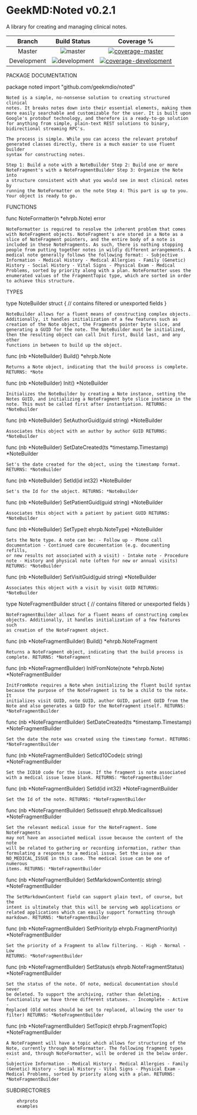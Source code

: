 # GeekMD:Noted v0.2.1
A library for creating and managing clinical notes.

|Branch|Build Status|Coverage %|
|:---:|:---:|:---:|
|Master| ![master](https://travis-ci.org/geekmdio/noted.svg?branch=master)|[![coverage-master](https://codecov.io/gh/geekmdio/noted/branch/master/graph/badge.svg)](https://codecov.io/gh/geekmdio/noted)|
|Development|![development](https://travis-ci.org/geekmdio/noted.svg?branch=development)|[![coverage-development](https://codecov.io/gh/geekmdio/noted/branch/development/graph/badge.svg)](https://codecov.io/gh/geekmdio/noted)|

PACKAGE DOCUMENTATION

package noted
    import "github.com/geekmdio/noted"

    Noted is a simple, no-nonsense solution to creating structured clinical
    notes. It breaks notes down into their essential elements, making them
    more easily searchable and customizable for the user. It is built upon
    Google's protobuf technology, and therefore is a ready-to-go solution
    for anything from simple, plain-text REST solutions to binary,
    bidirectional streaming RPC's.

    The process is simple. While you can access the relevant protobuf
    generated classes directly, there is a much easier to use fluent builder
    syntax for constructing notes.

    Step 1: Build a note with a NoteBuilder Step 2: Build one or more
    NoteFragment's with a NoteFragmentBuilder Step 3: Organize the Note into
    a structure consistent with what you would see in most clinical notes by
    running the NoteFormatter on the note Step 4: This part is up to you.
    Your object is ready to go.

FUNCTIONS

func NoteFormatter(n *ehrpb.Note) error

    NoteFormatter is required to resolve the inherent problem that comes
    with NoteFragment objects. NoteFragment's are stored in a Note as a
    slice of NoteFragment pointers, and the entire body of a note is
    included in these NoteFragments. As such, there is nothing stopping
    people from putting together notes in wildly different arrangements. A
    medical note generally follows the following format: - Subjective
    Information - Medical History - Medical Allergies - Family (Genetic)
    History - Social History - Vital Signs - Physical Exam - Medical
    Problems, sorted by priority along with a plan. NoteFormatter uses the
    enumerated values of the FragmentTopic type, which are sorted in order
    to achieve this structure.

TYPES

type NoteBuilder struct {
    // contains filtered or unexported fields
}

    NoteBuilder allows for a fluent means of constructing complex objects.
    Additionally, it handles initialization of a few features such as
    creation of the Note object, the Fragments pointer byte slice, and
    generating a GUID for the note. The NoteBuilder must be initialized,
    then the resulting object can call Init first, Build last, and any other
    functions in between to build up the object.

func (nb *NoteBuilder) Build() *ehrpb.Note

    Returns a Note object, indicating that the build process is complete.
    RETURNS: *Note

func (nb *NoteBuilder) Init() *NoteBuilder

    Initializes the NoteBuilder by creating a Note instance, setting the
    Notes GUID, and initializing a NoteFragment byte slice instance in the
    note. This must be called first after instantiation. RETURNS:
    *NoteBuilder

func (nb *NoteBuilder) SetAuthorGuid(guid string) *NoteBuilder

    Associates this object with an author by author GUID RETURNS:
    *NoteBuilder

func (nb *NoteBuilder) SetDateCreated(ts *timestamp.Timestamp) *NoteBuilder

    Set's the date created for the object, using the timestamp format.
    RETURNS: *NoteBuilder

func (nb *NoteBuilder) SetId(id int32) *NoteBuilder

    Set's the Id for the object. RETURNS: *NoteBuilder

func (nb *NoteBuilder) SetPatientGuid(guid string) *NoteBuilder

    Associates this object with a patient by patient GUID RETURNS:
    *NoteBuilder

func (nb *NoteBuilder) SetType(t ehrpb.NoteType) *NoteBuilder

    Sets the Note type. A note can be: - Follow up - Phone call
    documentation - Continued care documentation (e.g. documenting refills,
    or new results not associated with a visit) - Intake note - Procedure
    note - History and physical note (often for new or annual visits)
    RETURNS: *NoteBuilder

func (nb *NoteBuilder) SetVisitGuid(guid string) *NoteBuilder

    Associates this object with a visit by visit GUID RETURNS: *NoteBuilder

type NoteFragmentBuilder struct {
    // contains filtered or unexported fields
}

    NoteFragmentBuilder allows for a fluent means of constructing complex
    objects. Additionally, it handles initialization of a few features such
    as creation of the NoteFragment object.

func (nb *NoteFragmentBuilder) Build() *ehrpb.NoteFragment

    Returns a NoteFragment object, indicating that the build process is
    complete. RETURNS: *NoteFragment

func (nb *NoteFragmentBuilder) InitFromNote(note *ehrpb.Note) *NoteFragmentBuilder

    InitFromNote requires a Note when initializing the fluent build syntax
    because the purpose of the NoteFragment is to be a child to the note. It
    initializes visit GUID, note GUID, author GUID, patient GUID from the
    Note and also generates a GUID for the NoteFragment itself. RETURNS:
    *NoteFragmentBuilder

func (nb *NoteFragmentBuilder) SetDateCreated(ts *timestamp.Timestamp) *NoteFragmentBuilder

    Set the date the note was created using the timestamp format. RETURNS:
    *NoteFragmentBuilder

func (nb *NoteFragmentBuilder) SetIcd10Code(c string) *NoteFragmentBuilder

    Set the ICD10 code for the issue. If the fragment is note associated
    with a medical issue leave blank. RETURNS: *NoteFragmentBuilder

func (nb *NoteFragmentBuilder) SetId(id int32) *NoteFragmentBuilder

    Set the Id of the note. RETURNS: *NoteFragmentBuilder

func (nb *NoteFragmentBuilder) SetIssue(t ehrpb.MedicalIssue) *NoteFragmentBuilder

    Set the relevant medical issue for the NoteFragment. Some NoteFragments
    may not have an associated medical issue because the content of the note
    will be related to gathering or recording information, rather than
    formulating a response to a medical issue. Set the issue as
    NO_MEDICAL_ISSUE in this case. The medical issue can be one of numerous
    items. RETURNS: *NoteFragmentBuilder

func (nb *NoteFragmentBuilder) SetMarkdownContent(c string) *NoteFragmentBuilder

    The SetMarkdownContent field can support plain text, of course, but the
    intent is ultimately that this will be serving web applications or
    related applications which can easily support formatting through
    markdown. RETURNS: *NoteFragmentBuilder

func (nb *NoteFragmentBuilder) SetPriority(p ehrpb.FragmentPriority) *NoteFragmentBuilder

    Set the priority of a Fragment to allow filtering. - High - Normal - Low
    RETURNS: *NoteFragmentBuilder

func (nb *NoteFragmentBuilder) SetStatus(s ehrpb.NoteFragmentStatus) *NoteFragmentBuilder

    Set the status of the note. Of note, medical documentation should never
    be deleted. To support the archiving, rather than deleting,
    functionality we have three different statuses. - Incomplete - Active -
    Replaced (Old notes should be set to replaced, allowing the user to
    filter) RETURNS: *NoteFragmentBuilder

func (nb *NoteFragmentBuilder) SetTopic(t ehrpb.FragmentTopic) *NoteFragmentBuilder

    A NoteFragment will have a topic which allows for structuring of the
    Note, currently through NoteFormatter. The following fragment types
    exist and, through NoteFormatter, will be ordered in the below order. -
    Subjective Information - Medical History - Medical Allergies - Family
    (Genetic) History - Social History - Vital Signs - Physical Exam -
    Medical Problems, sorted by priority along with a plan. RETURNS:
    *NoteFragmentBuilder

SUBDIRECTORIES

        ehrproto
        examples
